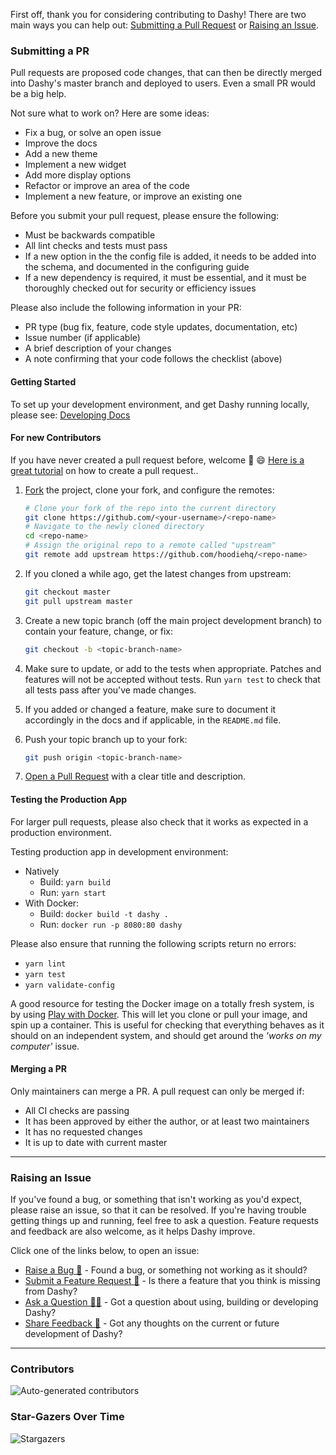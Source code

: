 

First off, thank you for considering contributing to Dashy! There are two main ways you can help out: [Submitting a Pull Request](#submitting-a-pr) or [Raising an Issue](#raising-an-issue).

### Submitting a PR

Pull requests are proposed code changes, that can then be directly merged into Dashy's master branch and deployed to users. Even a small PR would be a big help.

Not sure what to work on? Here are some ideas:
- Fix a bug, or solve an open issue
- Improve the docs
- Add a new theme
- Implement a new widget
- Add more display options
- Refactor or improve an area of the code
- Implement a new feature, or improve an existing one

Before you submit your pull request, please ensure the following:
- Must be backwards compatible
- All lint checks and tests must pass
- If a new option in the the config file is added, it needs to be added into the schema, and documented in the configuring guide
- If a new dependency is required, it must be essential, and it must be thoroughly checked out for security or efficiency issues

Please also include the following information in your PR:
- PR type (bug fix, feature, code style updates, documentation, etc)
- Issue number (if applicable)
- A brief description of your changes
- A note confirming that your code follows the checklist (above)

#### Getting Started

To set up your development environment, and get Dashy running locally, please see: [Developing Docs](/docs/developing.md)

#### For new Contributors

If you have never created a pull request before, welcome :tada: :smile: [Here is a great tutorial](https://egghead.io/series/how-to-contribute-to-an-open-source-project-on-github)
on how to create a pull request..

1. [Fork](http://help.github.com/fork-a-repo/) the project, clone your fork,
   and configure the remotes:

   ```bash
   # Clone your fork of the repo into the current directory
   git clone https://github.com/<your-username>/<repo-name>
   # Navigate to the newly cloned directory
   cd <repo-name>
   # Assign the original repo to a remote called "upstream"
   git remote add upstream https://github.com/hoodiehq/<repo-name>
   ```

2. If you cloned a while ago, get the latest changes from upstream:

   ```bash
   git checkout master
   git pull upstream master
   ```

3. Create a new topic branch (off the main project development branch) to
   contain your feature, change, or fix:

   ```bash
   git checkout -b <topic-branch-name>
   ```

4. Make sure to update, or add to the tests when appropriate. Patches and
   features will not be accepted without tests. Run `yarn test` to check that
   all tests pass after you've made changes.

5. If you added or changed a feature, make sure to document it accordingly in
   the docs and if applicable, in the `README.md` file.

6. Push your topic branch up to your fork:

   ```bash
   git push origin <topic-branch-name>
   ```

8. [Open a Pull Request](https://help.github.com/articles/using-pull-requests/)
    with a clear title and description.

#### Testing the Production App

For larger pull requests, please also check that it works as expected in a production environment.

Testing production app in development environment:
- Natively
	- Build: `yarn build`
	- Run: `yarn start`
- With Docker:
	- Build: `docker build -t dashy .`
	- Run: `docker run -p 8080:80 dashy`

Please also ensure that running the following scripts return no errors:
- `yarn lint`
- `yarn test`
- `yarn validate-config`

A good resource for testing the Docker image on a totally fresh system, is by using [Play with Docker](https://labs.play-with-docker.com/). This will let you clone or pull your image, and spin up a container. This is useful for checking that everything behaves as it should on an independent system, and should get around the _'works on my computer'_ issue.

#### Merging a PR

Only maintainers can merge a PR. A pull request can only be merged if:
- All CI checks are passing
- It has been approved by either the author, or at least two maintainers
- It has no requested changes
- It is up to date with current master

---

### Raising an Issue

If you've found a bug, or something that isn't working as you'd expect, please raise an issue, so that it can be resolved. If you're having trouble getting things up and running, feel free to ask a question. Feature requests and feedback are also welcome, as it helps Dashy improve.

Click one of the links below, to open an issue:
- [Raise a Bug 🐛](https://github.com/Lissy93/dashy/issues/new?assignees=Lissy93&labels=%F0%9F%90%9B+Bug&template=bug-report---.md&title=%5BBUG%5D) - Found a bug, or something not working as it should?
- [Submit a Feature Request 🦄](https://github.com/Lissy93/dashy/issues/new?assignees=Lissy93&labels=%F0%9F%A6%84+Feature+Request&template=feature-request---.md&title=%5BFEATURE_REQUEST%5D) - Is there a feature that you think is missing from Dashy?
- [Ask a Question 🤷‍♀️](https://github.com/Lissy93/dashy/issues/new?assignees=Lissy93&labels=%F0%9F%A4%B7%E2%80%8D%E2%99%82%EF%B8%8F+Question&template=question------.md&title=%5BQUESTION%5D) - Got a question about using, building or developing Dashy?
- [Share Feedback 🌈](https://github.com/Lissy93/dashy/issues/new?assignees=&labels=%F0%9F%8C%88+Feedback&template=share-feedback---.md&title=%5BFEEDBACK%5D) - Got any thoughts on the current or future development of Dashy?

---

### Contributors

![Auto-generated contributors](https://raw.githubusercontent.com/Lissy93/dashy/03fbaf35ff4653d16a622cfce00a1347c13d0192/docs/assets/CONTRIBUTORS.svg)

### Star-Gazers Over Time

![Stargazers](https://starchart.cc/Lissy93/dashy.svg)

